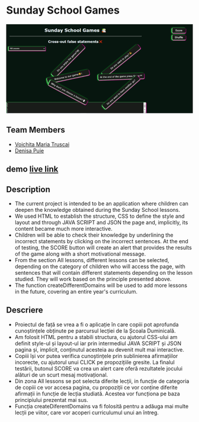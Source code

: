 # Sunday School Games

![Preview](images/readme.img.png)

## Team Members

- [Voichita Maria Truscai](https://github.com/sabovoichita)
- [Denisa Puie](https://github.com/dpuie)

## demo [live link](https://sabovoichita.github.io/sunday-school-cross-out-game/)

## Description

- The current project is intended to be an application where children can deepen the knowledge obtained during the Sunday School lessons.
- We used HTML to establish the structure, CSS to define the style and layout and through JAVA SCRIPT and JSON the page and, implicitly, its content became much more interactive.
- Children will be able to check their knowledge by underlining the incorrect statements by clicking on the incorrect sentences. At the end of testing, the SCORE button will create an alert that provides the results of the game along with a short motivational message.
- From the section All lessons, different lessons can be selected, depending on the category of children who will access the page, with sentences that will contain different statements depending on the lesson studied. They will work based on the principle presented above.
- The function createDifferentDomains will be used to add more lessons in the future, covering an entire year's curriculum.

## Descriere

- Proiectul de față se vrea a fi o aplicație în care copiii pot aprofunda cunoștințele obținute pe parcursul lecției de la Școala Duminicală.
- Am folosit HTML pentru a stabili structura, cu ajutorul CSS-ului am definit style-ul și layout-ul iar prin intermediul JAVA SCRIPT și JSON pagina și, implicit, conținutul acesteia au devenit mult mai interactive.
- Copiii își vor putea verifica cunoștințele prin sublinierea afirmațiilor incorecte, cu ajutorul unui CLICK pe propozițiile gresite. La finalul testării, butonul SCORE va crea un alert care oferă rezultatele jocului alături de un scurt mesaj motivațional.
- Din zona All lessons se pot selecta diferite lecții, in funcție de categoria de copiii ce vor accesa pagina, cu propoziții ce vor conține diferite afirmații in funcție de lecția studiată. Acestea vor funcționa pe baza principiului prezentat mai sus.
- Funcția createDiferentDomains va fi folosită pentru a adăuga mai multe lecții pe viitor, care vor acoperi curriculumul unui an întreg.
